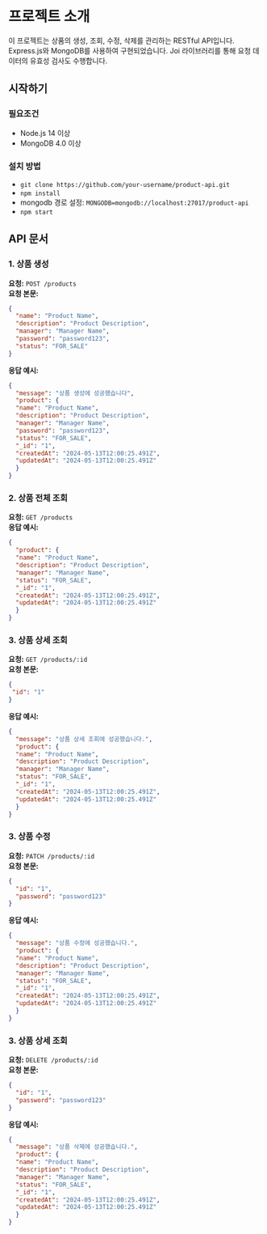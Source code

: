 # 프로젝트 소개
이 프로젝트는 상품의 생성, 조회, 수정, 삭제를 관리하는 RESTful API입니다. Express.js와 MongoDB를 사용하여 구현되었습니다. Joi 라이브러리를 통해 요청 데이터의 유효성 검사도 수행합니다.

## 시작하기

### 필요조건
- Node.js 14 이상
- MongoDB 4.0 이상

### 설치 방법
- `git clone https://github.com/your-username/product-api.git`
- `npm install`
- mongodb 경로 설정: `MONGODB=mongodb://localhost:27017/product-api`
- `npm start`

## API 문서

### 1. 상품 생성
**요청:** `POST /products`  
**요청 본문:**  
```json
{
  "name": "Product Name",
  "description": "Product Description",
  "manager": "Manager Name",
  "password": "password123",
  "status": "FOR_SALE"
}
```
**응답 예시:**
```json
{
  "message": "상품 생성에 성공했습니다",
  "product": {
  "name": "Product Name",
  "description": "Product Description",
  "manager": "Manager Name",
  "password": "password123",
  "status": "FOR_SALE",
  "_id": "1",
  "createdAt": "2024-05-13T12:00:25.491Z",
  "updatedAt": "2024-05-13T12:00:25.491Z"
  }
}
```

### 2. 상품 전체 조회
**요청:** `GET /products`  
**응답 예시:**
```json
{
  "product": {
  "name": "Product Name",
  "description": "Product Description",
  "manager": "Manager Name",
  "status": "FOR_SALE",
  "_id": "1",
  "createdAt": "2024-05-13T12:00:25.491Z",
  "updatedAt": "2024-05-13T12:00:25.491Z"
  }
}
```

### 3. 상품 상세 조회
**요청:** `GET /products/:id`  
**요청 본문:**  
```json
{
 "id": "1"
}
```
**응답 예시:**
```json
{
  "message": "상품 상세 조회에 성공했습니다.",
  "product": {
  "name": "Product Name",
  "description": "Product Description",
  "manager": "Manager Name",
  "status": "FOR_SALE",
  "_id": "1",
  "createdAt": "2024-05-13T12:00:25.491Z",
  "updatedAt": "2024-05-13T12:00:25.491Z"
  }
}
```
### 3. 상품 수정
**요청:** `PATCH /products/:id`  
**요청 본문:**  
```json
{
  "id": "1",
  "password": "password123"
}
```
**응답 예시:**
```json
{
  "message": "상품 수정에 성공했습니다.",
  "product": {
  "name": "Product Name",
  "description": "Product Description",
  "manager": "Manager Name",
  "status": "FOR_SALE",
  "_id": "1",
  "createdAt": "2024-05-13T12:00:25.491Z",
  "updatedAt": "2024-05-13T12:00:25.491Z"
  }
}
```

### 3. 상품 상세 조회
**요청:** `DELETE /products/:id`  
**요청 본문:**  
```json
{
  "id": "1",
  "password": "password123"
}
```
**응답 예시:**
```json
{
  "message": "상품 삭제에 성공했습니다.",
  "product": {
  "name": "Product Name",
  "description": "Product Description",
  "manager": "Manager Name",
  "status": "FOR_SALE",
  "_id": "1",
  "createdAt": "2024-05-13T12:00:25.491Z",
  "updatedAt": "2024-05-13T12:00:25.491Z"
  }
}
```